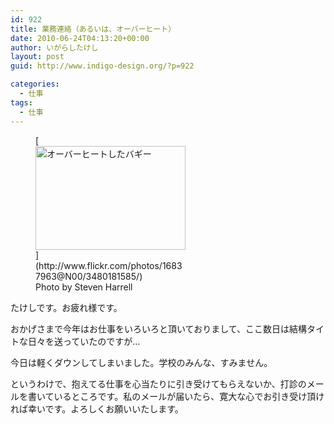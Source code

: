 ```yaml
---
id: 922
title: 業務連絡（あるいは、オーバーヒート）
date: 2010-06-24T04:13:20+00:00
author: いがらしたけし
layout: post
guid: http://www.indigo-design.org/?p=922

categories:
  - 仕事
tags:
  - 仕事
---
```

<figure id="attachment_923" style="width: 240px" class="wp-caption alignnone">[<img src="http://www.indigo-design.org/blog/wp-content/uploads/2010/06/3480181585_d69270207e_m.jpg" alt="オーバーヒートしたバギー" width="240" height="166" class="size-full wp-image-923" />](http://www.flickr.com/photos/16837963@N00/3480181585/)<figcaption class="wp-caption-text">Photo by Steven Harrell</figcaption></figure> 

たけしです。お疲れ様です。

おかげさまで今年はお仕事をいろいろと頂いておりまして、ここ数日は結構タイトな日々を送っていたのですが…

今日は軽くダウンしてしまいました。学校のみんな、すみません。

というわけで、抱えてる仕事を心当たりに引き受けてもらえないか、打診のメールを書いているところです。私のメールが届いたら、寛大な心でお引き受け頂ければ幸いです。よろしくお願いいたします。
